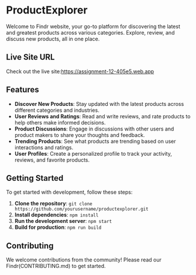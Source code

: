 # ProductExplorer

Welcome to Findr website, your go-to platform for discovering the latest and greatest products across various categories. Explore, review, and discuss new products, all in one place.

## Live Site URL
Check out the live site:https://assignment-12-405e5.web.app

## Features

- **Discover New Products**: Stay updated with the latest products across different categories and industries.
- **User Reviews and Ratings**: Read and write reviews, and rate products to help others make informed decisions.
- **Product Discussions**: Engage in discussions with other users and product makers to share your thoughts and feedback.
- **Trending Products**: See what products are trending based on user interactions and ratings.
- **User Profiles**: Create a personalized profile to track your activity, reviews, and favorite products.

## Getting Started

To get started with development, follow these steps:

1. **Clone the repository**: `git clone https://github.com/yourusername/productexplorer.git`
2. **Install dependencies**: `npm install`
3. **Run the development server**: `npm start`
4. **Build for production**: `npm run build`

## Contributing

We welcome contributions from the community! Please read our Findr(CONTRIBUTING.md) to get started.


